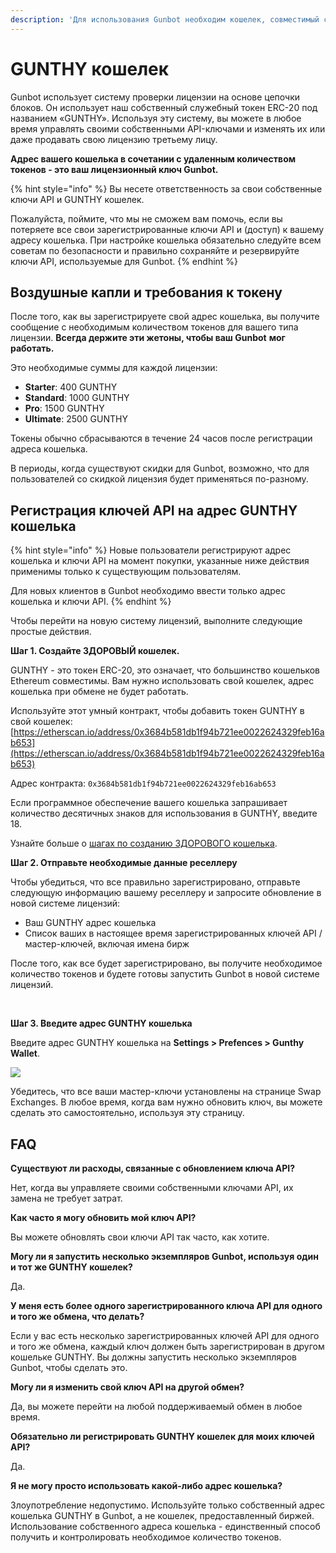 ```yaml
---
description: 'Для использования Gunbot необходим кошелек, совместимый с ERC-20.'
---
```


# GUNTHY кошелек

Gunbot использует систему проверки лицензии на основе цепочки блоков. Он использует наш собственный служебный токен ERC-20 под названием «GUNTHY». Используя эту систему, вы можете в любое время управлять своими собственными API-ключами и изменять их или даже продавать свою лицензию третьему лицу. 

**Адрес вашего кошелька в сочетании с удаленным количеством токенов - это ваш лицензионный ключ Gunbot.**

{% hint style="info" %}
Вы несете ответственность за свои собственные ключи API и GUNTHY кошелек.

 Пожалуйста, поймите, что мы не сможем вам помочь, если вы потеряете все свои зарегистрированные ключи API и \(доступ\) к вашему адресу кошелька. При настройке кошелька обязательно следуйте всем советам по безопасности и правильно сохраняйте и резервируйте ключи API, используемые для Gunbot.
{% endhint %}

## Воздушные капли и требования к токену

После того, как вы зарегистрируете свой адрес кошелька, вы получите сообщение с необходимым количеством токенов для вашего типа лицензии. **Всегда держите эти жетоны, чтобы ваш Gunbot** **мог работать.** 

Это необходимые суммы для каждой лицензии:

* **Starter**: 400 GUNTHY
* **Standard**: 1000 GUNTHY
* **Pro**: 1500 GUNTHY
* **Ultimate**: 2500 GUNTHY

Токены обычно сбрасываются в течение 24 часов после регистрации адреса кошелька. 

В периоды, когда существуют скидки для Gunbot, возможно, что для пользователей со скидкой лицензия будет применяться по-разному.

## Регистрация ключей API на адрес GUNTHY кошелька

{% hint style="info" %}
Новые пользователи регистрируют адрес кошелька и ключи API на момент покупки, указанные ниже действия применимы только к существующим пользователям. 

Для новых клиентов в Gunbot необходимо ввести только адрес кошелька и ключи API.
{% endhint %}

Чтобы перейти на новую систему лицензий, выполните следующие простые действия. 

**Шаг 1. Создайте ЗДОРОВЫЙ кошелек.** 

GUNTHY - это токен ERC-20, это означает, что большинство кошельков Ethereum совместимы. Вам нужно использовать свой кошелек, адрес кошелька при обмене не будет работать. 

Используйте этот умный контракт, чтобы добавить токен GUNTHY в свой кошелек: [https://etherscan.io/address/0x3684b581db1f94b721ee0022624329feb16ab653](https://etherscan.io/address/0x3684b581db1f94b721ee0022624329feb16ab653)​

Адрес контракта: `0x3684b581db1f94b721ee0022624329feb16ab653`

Если программное обеспечение вашего кошелька запрашивает количество десятичных знаков для использования в GUNTHY, введите 18. 

Узнайте больше о [шагах по созданию ЗДОРОВОГО кошелька](https://app.gitbook.com/@5530tt/s/inspire/~/drafts/-Lz96eWs8gJo_WNC-v1j/untitled/gunthy-wallet/how-to-create-a-wallet).



**Шаг 2. Отправьте необходимые данные реселлеру** 

Чтобы убедиться, что все правильно зарегистрировано, отправьте следующую информацию вашему реселлеру и запросите обновление в новой системе лицензий:

* Ваш GUNTHY адрес кошелька 
* Список ваших в настоящее время зарегистрированных ключей API / мастер-ключей, включая имена бирж

После того, как все будет зарегистрировано, вы получите необходимое количество токенов и будете готовы запустить Gunbot в новой системе лицензий.

​

**Шаг 3. Введите адрес GUNTHY кошелька** 

Введите адрес GUNTHY кошелька на **Settings &gt; Prefences &gt; Gunthy Wallet**.

![](https://blobscdn.gitbook.com/v0/b/gitbook-28427.appspot.com/o/assets%2F-L_Rejuz9K0BDQxSQvUH%2F-LmxyMmnFSZL-41yk-Vg%2F-LmxySoMa2MZNQFrRMj9%2Fimage.png?alt=media&token=2a671327-beaf-47c4-ae3e-8a8d112956cd)

Убедитесь, что все ваши мастер-ключи установлены на странице Swap Exchanges. В любое время, когда вам нужно обновить ключ, вы можете сделать это самостоятельно, используя эту страницу.

## FAQ <a id="faq"></a>

**Существуют ли расходы, связанные с обновлением ключа API?** 

Нет, когда вы управляете своими собственными ключами API, их замена не требует затрат. 

**Как часто я могу обновить мой ключ API?** 

Вы можете обновлять свои ключи API так часто, как хотите. 

**Могу ли я запустить несколько экземпляров Gunbot, используя один и тот же GUNTHY кошелек?** 

Да. 

**У меня есть более одного зарегистрированного ключа API для одного и того же обмена, что делать?** 

Если у вас есть несколько зарегистрированных ключей API для одного и того же обмена, каждый ключ должен быть зарегистрирован в другом кошельке GUNTHY. Вы должны запустить несколько экземпляров Gunbot, чтобы сделать это. 

**Могу ли я изменить свой ключ API на другой обмен?** 

Да, вы можете перейти на любой поддерживаемый обмен в любое время. 

**Обязательно ли регистрировать GUNTHY кошелек для моих ключей API?** 

Да. 

**Я не могу просто использовать какой-либо адрес кошелька?** 

Злоупотребление недопустимо. Используйте только собственный адрес кошелька GUNTHY в Gunbot, а не кошелек, предоставленный биржей. Использование собственного адреса кошелька - единственный способ получить и контролировать необходимое количество токенов.

